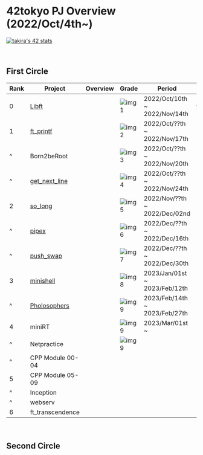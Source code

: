 # 42tokyo PJ Overview (2022/Oct/4th~)

[![takira's 42 stats](https://badge42.vercel.app/api/v2/clgurmlr9011708l73kveeyd5/stats?cursusId=21&coalitionId=307)](https://github.com/JaeSeoKim/badge42)

<br>

## First Circle
| Rank | Project            | Overview                      | Grade       | Period                        | Note                     | 
| ---- | ----------------   | ----------------------------- | -------     | ----------------------------- | ------------------------ | 
| 0    | [Libft][1]         |                               | ![img1][21] | 2022/Oct/10th ~ 2022/Nov/14th | [42_libs][2](update ver) | 
| 1    | [ft_printf][3]     |                               | ![img2][22] | 2022/Oct/??th ~ 2022/Nov/17th |                          | 
| ^    | Born2beRoot        |                               | ![img3][23] | 2022/Oct/??th ~ 2022/Nov/20th |                          | 
| ^    | [get_next_line][4] |                               | ![img4][24] | 2022/Oct/??th ~ 2022/Nov/24th |                          | 
| 2    | [so_long][5]       |                               | ![img5][25] | 2022/Nov/??th ~ 2022/Dec/02nd |                          | 
| ^    | [pipex][6]         |                               | ![img6][26] | 2022/Dec/??th ~ 2022/Dec/16th |                          | 
| ^    | [push_swap][7]     |                               | ![img7][27] | 2022/Dec/??th ~ 2022/Dec/30th |                          | 
| 3    | [minishell][8]     |                               | ![img8][28] | 2023/Jan/01st ~ 2023/Feb/12th |                          | 
| ^    | [Pholosophers][9]  |                               | ![img9][29] | 2023/Feb/14th ~ 2023/Feb/27th |                          | 
| 4    | miniRT             |                               | ![img9][30] | 2023/Mar/01st  ~              |                          | 
| ^    | Netpractice        |                               | ![img9][31] |                               |                          | 
| ^    | CPP Module 00-04   |                               |             |                               |                          | 
| 5    | CPP Module 05-09   |                               |             |                               |                          | 
| ^    | Inception          |                               |             |                               |                          | 
| ^    | webserv            |                               |             |                               |                          | 
| 6    | ft_transcendence   |                               |             |                               |                          | 


[1]:https://github.com/ak0327/42_libft
[2]:https://github.com/ak0327/42_libs
[3]:https://github.com/ak0327/42_ft_printf
[4]:https://github.com/ak0327/42_get_next_line
[5]:https://github.com/ak0327/42_so_long
[6]:https://github.com/ak0327/42_pipex
[7]:https://github.com/ak0327/42_push_swap
[8]:https://github.com/minishellakirawchen/minishell_rev1
[9]:https://github.com/ak0327/42_philosophers

[21]:https://badge42.vercel.app/api/v2/clgurmlr9011708l73kveeyd5/project/2878442
[22]:https://badge42.vercel.app/api/v2/clgurmlr9011708l73kveeyd5/project/2878442
[23]:https://badge42.vercel.app/api/v2/clgurmlr9011708l73kveeyd5/project/2879390
[24]:https://badge42.vercel.app/api/v2/clgurmlr9011708l73kveeyd5/project/2879391
[25]:https://badge42.vercel.app/api/v2/clgurmlr9011708l73kveeyd5/project/2893410
[26]:https://badge42.vercel.app/api/v2/clgurmlr9011708l73kveeyd5/project/2903707
[27]:https://badge42.vercel.app/api/v2/clgurmlr9011708l73kveeyd5/project/2921924
[28]:https://badge42.vercel.app/api/v2/clgurmlr9011708l73kveeyd5/project/2924792
[29]:https://badge42.vercel.app/api/v2/clgurmlr9011708l73kveeyd5/project/2924563
[30]:https://badge42.vercel.app/api/v2/clgurmlr9011708l73kveeyd5/project/3023035
[31]:https://badge42.vercel.app/api/v2/clgurmlr9011708l73kveeyd5/project/3023036

<br>

## Second Circle
